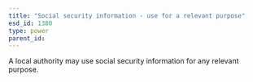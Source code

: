```yaml
---
title: "Social security information - use for a relevant purpose"
esd_id: 1380
type: power
parent_id:  
---
```


A local authority may use social security information for any relevant purpose.

